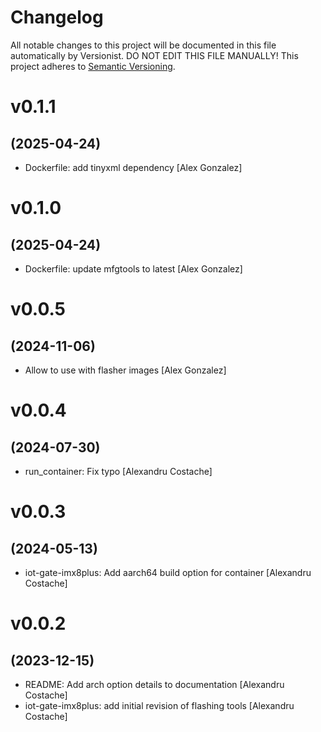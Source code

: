 # Changelog

All notable changes to this project will be documented in this file
automatically by Versionist. DO NOT EDIT THIS FILE MANUALLY!
This project adheres to [Semantic Versioning](http://semver.org/).

# v0.1.1
## (2025-04-24)

* Dockerfile: add tinyxml dependency [Alex Gonzalez]

# v0.1.0
## (2025-04-24)

* Dockerfile: update mfgtools to latest [Alex Gonzalez]

# v0.0.5
## (2024-11-06)

* Allow to use with flasher images [Alex Gonzalez]

# v0.0.4
## (2024-07-30)

* run_container: Fix typo [Alexandru Costache]

# v0.0.3
## (2024-05-13)

* iot-gate-imx8plus: Add aarch64 build option for container [Alexandru Costache]

# v0.0.2
## (2023-12-15)

* README: Add arch option details to documentation [Alexandru Costache]
* iot-gate-imx8plus: add initial revision of flashing tools [Alexandru Costache]
